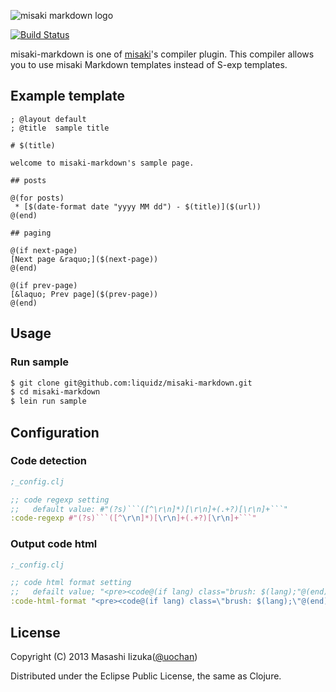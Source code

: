 ![misaki markdown logo](https://raw.github.com/liquidz/misaki-markdown/master/sample/public/img/logo.png)

[![Build Status](https://secure.travis-ci.org/liquidz/misaki-markdown.png)](http://travis-ci.org/liquidz/misaki-markdown)

misaki-markdown is one of [misaki](http://liquidz.github.io/misaki/)'s compiler plugin.
This compiler allows you to use misaki Markdown templates instead of S-exp templates.

## Example template

```
; @layout default
; @title  sample title

# $(title)

welcome to misaki-markdown's sample page.

## posts

@(for posts)
 * [$(date-format date "yyyy MM dd") - $(title)]($(url))
@(end)

## paging

@(if next-page)
[Next page &raquo;]($(next-page))
@(end)

@(if prev-page)
[&laquo; Prev page]($(prev-page))
@(end)
```

## Usage

### Run sample

```sh
$ git clone git@github.com:liquidz/misaki-markdown.git
$ cd misaki-markdown
$ lein run sample
```

## Configuration

### Code detection
```clj
;_config.clj

;; code regexp setting
;;   default value: #"(?s)```([^\r\n]*)[\r\n]+(.+?)[\r\n]+```"
:code-regexp #"(?s)```([^\r\n]*)[\r\n]+(.+?)[\r\n]+```"
```
### Output code html
```clj
;_config.clj

;; code html format setting
;;   defailt value; "<pre><code@(if lang) class="brush: $(lang);"@(end)>$(code)</code></pre>"
:code-html-format "<pre><code@(if lang) class=\"brush: $(lang);\"@(end)>$(code)</code></pre>"
```

## License

Copyright (C) 2013 Masashi Iizuka([@uochan](http://twitter.com/uochan/))

Distributed under the Eclipse Public License, the same as Clojure.
